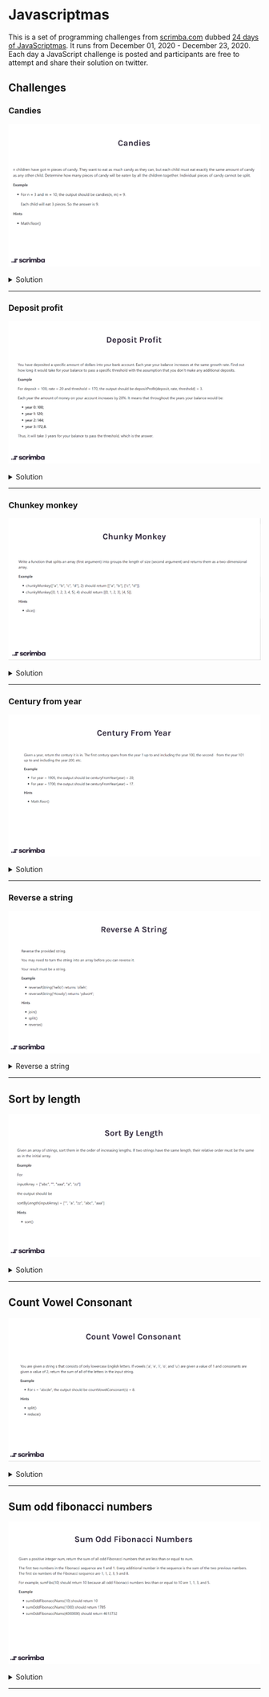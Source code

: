 # Javascriptmas

This is a set of programming challenges from [scrimba.com](https://scrimba.com) dubbed [24 days of JavaScriptmas](https://scrimba.com/learn/adventcalendar). It runs from December 01, 2020 - December 23, 2020. Each day a JavaScript challenge is posted and participants are free to attempt and share their solution on twitter.

## Challenges

### Candies

![candies challenge](questions/01-candies.png?raw=true "Candies challenge")

<details>
   <summary>Solution</summary>
   <p>
     
  ```js
     function candies(children, candy) {
      return Math.floor(candy / children) * children;
    }
  ```
    
   </p>
</details>

**********

### Deposit profit

![deposit profit challenge](questions/02-deposit-profit.png?raw=true "Deposit profit challenge")

<details>
   <summary>Solution</summary>
   <p>

  ```js
   function depositProfit(deposit, rate, threshold) {
    const years = Math.log(threshold / deposit) / Math.log(1 + rate / 100);
    return Number.isInteger(years) ? years + 1 : Math.ceil(years);
  }
  ```

   </p>
</details>

**********

### Chunkey monkey

![chunkey monkey challenge](questions/03-chunky-monkey.png?raw=true "Chunky monkey challenge")

<details>
  <summary>Solution</summary>
  <p>

  ```js
  function chunkyMonkey(values, size) {
    const chunkedArray = [];
    const arrayLength = values.length;
    for(let i = 0; i < arrayLength; i += size){
        chunkedArray.push(values.slice(i, i + size));
    }
    return chunkedArray;
  }
  ```

  </p>

</details>

**********

### Century from year

![century from year challenge](questions/04-century-from-year.png?raw=true "Century from year challenge")

<details>
   <summary>Solution</summary>

   <p>

   ```js

   function centuryFromYear(num) {
      return num % 100 ? Math.ceil(num/100): num/100;
   }

   ```

   </p>

</details>

***********

### Reverse a string

![reverse a string challenge](questions/05-reverse-string.png?raw=true "Reverse a string challenge")

<details>
   <summary>Reverse a string</summary>

   <p>

   ```js
   function reverseAString(str) {
      return str.split('').reverse().join('');
   }
   ```

   </p>
</details>

**********

## Sort by length

![sort by length challenge](questions/06-sort-by-length.png?raw=true "Sort by length challenge")

<details>

   <summary>Solution</summary>
   <p>

   ```js
     function sortByLength(strs) {
       return strs.sort((a, b) => a.length - b.length);
     }
   ```
   </p>
</details>

**********

## Count Vowel Consonant

![count vowel consonant challenge](questions/07-count-vowel-consonant.png?raw=true "Count Vowel Consonant challenge")

<details>
   
   <summary>Solution</summary>

   <p>

   ```js
   function countVowelConsonant(str) {
     return str.split('').reduce((count, char) => ('aeiou'.indexOf(char) === -1 ? count + 2 : count + 1), 0);
   }
   ```

   </p>

</details>

**********

## Sum odd fibonacci numbers

![sum odd fibonacci numbers challenge](questions/09-sum-odd-fibonacci-numbers.png?raw=true "Sum odd fibonacci numbers challenge")

<details>
   
   <summary>Solution</summary>

   <p>

   ```js

     function sumOddFibonacciNumbers(num) {
        if (num < 2) return 2;

        const cache = [1, 1];
        let sumOfOddFibNums = 2;
         
         while (cache[0] + cache[1] <= num) {
            const nextFibNum = cache[0] + cache[1];
            if (nextFibNum % 2) {
               sumOfOddFibNums += nextFibNum;
            }
            cache[0] = cache[1];
            cache[1] = nextFibNum;
         }

         return sumOfOddFibNums;

         }

   ```

   </p>

</details>

***********